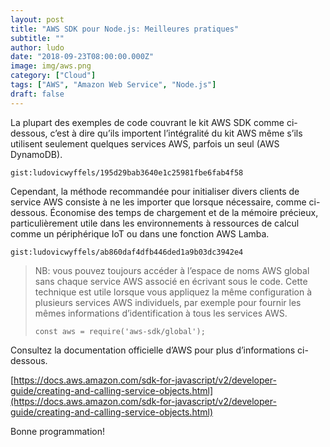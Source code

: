 ```yaml
---
layout: post
title: "AWS SDK pour Node.js: Meilleures pratiques"
subtitle: ""
author: ludo
date: "2018-09-23T08:00:00.000Z"
image: img/aws.png
category: ["Cloud"]
tags: ["AWS", "Amazon Web Service", "Node.js"]
draft: false
---
```


La plupart des exemples de code couvrant le kit AWS SDK comme ci-dessous, c’est à dire qu’ils importent l’intégralité du kit AWS même s’ils utilisent seulement quelques services AWS, parfois un seul (AWS DynamoDB).

`gist:ludovicwyffels/195d29bab3640e1c25981fbe6fab4f58`

Cependant, la méthode recommandée pour initialiser divers clients de service AWS consiste à ne les importer que lorsque nécessaire, comme ci-dessous. Économise des temps de chargement et de la mémoire précieux, particulièrement utile dans les environnements à ressources de calcul comme un périphérique IoT ou dans une fonction AWS Lamba.

`gist:ludovicwyffels/ab860daf4dfb446ded1a9b03dc3942e4`

> NB: vous pouvez toujours accéder à l’espace de noms AWS global sans chaque service AWS associé en écrivant sous le code. Cette technique est utile lorsque vous appliquez la même configuration à plusieurs services AWS individuels, par exemple pour fournir les mêmes informations d’identification à tous les services AWS.
>
> `const aws = require('aws-sdk/global');`

Consultez la documentation officielle d’AWS pour plus d’informations ci-dessous.

[https://docs.aws.amazon.com/sdk-for-javascript/v2/developer-guide/creating-and-calling-service-objects.html](https://docs.aws.amazon.com/sdk-for-javascript/v2/developer-guide/creating-and-calling-service-objects.html)

Bonne programmation!
